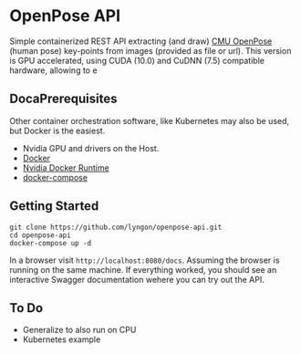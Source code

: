 # OpenPose API
Simple containerized REST API extracting (and draw) [CMU OpenPose](https://github.com/CMU-Perceptual-Computing-Lab/openpose/) (human pose) key-points from images (provided as file or url). 
This version is GPU accelerated, using CUDA (10.0) and CuDNN (7.5) compatible hardware, allowing to e

## DocaPrerequisites
Other container orchestration software, like Kubernetes may also be used, but Docker is the easiest. 
- Nvidia GPU and drivers on the Host. 
- [Docker](https://docs.docker.com/get-docker/)
- [Nvidia Docker Runtime](https://github.com/NVIDIA/nvidia-docker)
- [docker-compose](https://docs.docker.com/compose/install/)
 
## Getting Started
```
git clone https://github.com/lyngon/openpose-api.git
cd openpose-api
docker-compose up -d
```

In a browser visit `http://localhost:8080/docs`. Assuming the browser is running on the same machine.
If everything worked, you should see an interactive Swagger documentation wehere you can try out the API.  

## To Do
- Generalize to also run on CPU 
- Kubernetes example


